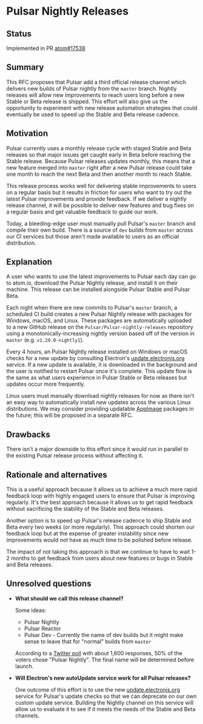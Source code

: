 # Pulsar Nightly Releases

## Status

Implemented in PR [atom#17538](https://github.com/atom/atom/pull/17538)

## Summary

This RFC proposes that Pulsar add a third official release channel which delivers new builds of Pulsar nightly from the `master` branch.  Nightly releases will allow new improvements to reach users long before a new Stable or Beta release is shipped.  This effort will also give us the opportunity to experiment with new release automation strategies that could eventually be used to speed up the Stable and Beta release cadence.

## Motivation

Pulsar currently uses a monthly release cycle with staged Stable and Beta releases so that major issues get caught early in Beta before reaching the Stable release.  Because Pulsar releases updates monthly, this means that a new feature merged into `master` right after a new Pulsar release could take one month to reach the next Beta and then another month to reach Stable.

This release process works well for delivering stable improvements to users on a regular basis but it results in friction for users who want to try out the latest Pulsar improvements and provide feedback.  If we deliver a nightly release channel, it will be possible to deliver new features and bug fixes on a regular basis and get valuable feedback to guide our work.

Today, a bleeding-edge user must manually pull Pulsar's `master` branch and compile their own build.  There is a source of `dev` builds from `master` across our CI services but those aren't made available to users as an official distribution.

## Explanation

A user who wants to use the latest improvements to Pulsar each day can go to atom.io, download the Pulsar Nightly release, and install it on their machine.  This release can be installed alongside Pulsar Stable and Pulsar Beta.

Each night when there are new commits to Pulsar's `master` branch, a scheduled CI build creates a new Pulsar Nightly release with packages for Windows, macOS, and Linux.  These packages are automatically uploaded to a new GitHub release on the `Pulsar/Pulsar-nightly-releases` repository using a monotonically-increasing nightly version based off of the version in `master` (e.g. `v1.29.0-nightly1`).

Every 4 hours, an Pulsar Nightly release installed on Windows or macOS checks for a new update by consulting Electron's [update.electronjs.org](update-electron) service.  If a new update is available, it is downloaded in the background and the user is notified to restart Pulsar once it's complete.  This update flow is the same as what users experience in Pulsar Stable or Beta releases but updates occur more frequently.

Linux users must manually download nightly releases for now as there isn't an easy way to automatically install new updates across the various Linux distributions.  We may consider providing updatable [AppImage](http://appimage.org/) packages in the future; this will be proposed in a separate RFC.

## Drawbacks

There isn't a major downside to this effort since it would run in parallel to the existing Pulsar release process without affecting it.

## Rationale and alternatives

This is a useful approach because it allows us to achieve a much more rapid feedback loop with highly engaged users to ensure that Pulsar is improving regularly.  It's the best approach because it allows us to get rapid feedback without sacrificing the stability of the Stable and Beta releases.

Another option is to speed up Pulsar's release cadence to ship Stable and Beta every two weeks (or more regularly).  This approach could shorten our feedback loop but at the expense of greater instability since new improvements would not have as much time to be polished before release.

The impact of not taking this approach is that we continue to have to wait 1-2 months to get feedback from users about new features or bugs in Stable and Beta releases.

## Unresolved questions

- **What should we call this release channel?**

  Some ideas:

  - Pulsar Nightly
  - Pulsar Reactor
  - Pulsar Dev - Currently the name of dev builds but it might make sense to leave that for "normal" builds from `master`

  According to a [Twitter poll](https://twitter.com/daviwil/status/1006545552987701248) with about 1,600 responses, 50% of the voters chose "Pulsar Nightly".  The final name will be determined before launch.

- **Will Electron's new autoUpdate service work for all Pulsar releases?**

  One outcome of this effort is to use the new [update.electronjs.org](update-electron) service for Pulsar's update checks so that we can deprecate on our own custom update service.  Building the Nightly channel on this service will allow us to evaluate it to see if it meets the needs of the Stable and Beta channels.

[update-electron]: https://github.com/electron/update.electronjs.org
